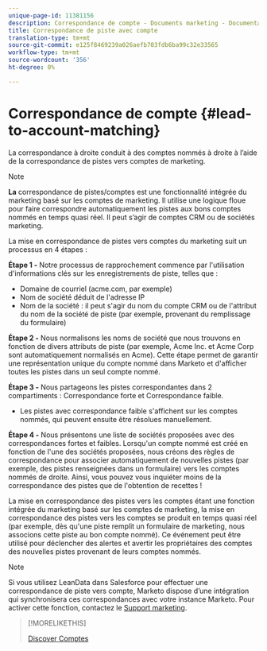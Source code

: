 ```yaml
---
unique-page-id: 11381156
description: Correspondance de compte - Documents marketing - Documentation du produit
title: Correspondance de piste avec compte
translation-type: tm+mt
source-git-commit: e125f8469239a026aefb703fdb6ba99c32e33565
workflow-type: tm+mt
source-wordcount: '356'
ht-degree: 0%

---
```



# Correspondance de compte {#lead-to-account-matching}

La correspondance à droite conduit à des comptes nommés à droite à l’aide de la correspondance de pistes vers comptes de marketing.

>[!NOTE]
>
>**La** correspondance de pistes/comptes est une fonctionnalité intégrée du marketing basé sur les comptes de marketing. Il utilise une logique floue pour faire correspondre automatiquement les pistes aux bons comptes nommés en temps quasi réel. Il peut s’agir de comptes CRM ou de sociétés marketing.

La mise en correspondance de pistes vers comptes du marketing suit un processus en 4 étapes :

**Étape 1 -** Notre processus de rapprochement commence par l&#39;utilisation d&#39;informations clés sur les enregistrements de piste, telles que :

* Domaine de courriel (acme.com, par exemple)
* Nom de société déduit de l&#39;adresse IP
* Nom de la société : il peut s&#39;agir du nom du compte CRM ou de l&#39;attribut du nom de la société de piste (par exemple, provenant du remplissage du formulaire)

**Étape 2 -** Nous normalisons les noms de société que nous trouvons en fonction de divers attributs de piste (par exemple, Acme Inc. et Acme Corp sont automatiquement normalisés en Acme). Cette étape permet de garantir une représentation unique du compte nommé dans Marketo et d&#39;afficher toutes les pistes dans un seul compte nommé.

**Étape 3 -** Nous partageons les pistes correspondantes dans 2 compartiments : Correspondance forte et Correspondance faible.

* Les pistes avec correspondance faible s&#39;affichent sur les comptes nommés, qui peuvent ensuite être résolues manuellement.

**Étape 4 -** Nous présentons une liste de sociétés proposées avec des correspondances fortes et faibles. Lorsqu&#39;un compte nommé est créé en fonction de l&#39;une des sociétés proposées, nous créons des règles de correspondance pour associer automatiquement de nouvelles pistes (par exemple, des pistes renseignées dans un formulaire) vers les comptes nommés de droite. Ainsi, vous pouvez vous inquiéter moins de la correspondance des pistes que de l&#39;obtention de recettes !

La mise en correspondance des pistes vers les comptes étant une fonction intégrée du marketing basé sur les comptes de marketing, la mise en correspondance des pistes vers les comptes se produit en temps quasi réel (par exemple, dès qu&#39;une piste remplit un formulaire de marketing, nous associons cette piste au bon compte nommé). Ce événement peut être utilisé pour déclencher des alertes et avertir les propriétaires des comptes des nouvelles pistes provenant de leurs comptes nommés.

>[!NOTE]
>
>Si vous utilisez LeanData dans Salesforce pour effectuer une correspondance de piste vers compte, Marketo dispose d’une intégration qui synchronisera ces correspondances avec votre instance Marketo. Pour activer cette fonction, contactez le [Support marketing](https://nation.marketo.com/t5/Support/ct-p/Support).

>[!MORELIKETHIS]
>
>[Discover Comptes](/help/marketo/product-docs/account-based-marketing/target/named-accounts/discover-accounts.md)
